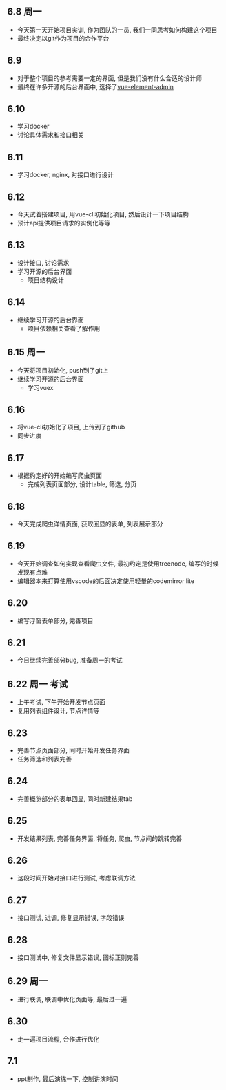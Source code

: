 ## 6.8 周一
- 今天第一天开始项目实训, 作为团队的一员, 我们一同思考如何构建这个项目
- 最终决定以git作为项目的合作平台

## 6.9
- 对于整个项目的参考需要一定的界面, 但是我们没有什么合适的设计师
- 最终在许多开源的后台界面中, 选择了[vue-element-admin](https://github.com/PanJiaChen/vue-element-admin)

## 6.10
- 学习docker
- 讨论具体需求和接口相关

## 6.11
- 学习docker, nginx, 对接口进行设计

## 6.12
- 今天试着搭建项目, 用vue-cli初始化项目, 然后设计一下项目结构
- 预计api提供项目请求的实例化等等

## 6.13
- 设计接口, 讨论需求
- 学习开源的后台界面
  - 项目结构设计

## 6.14
- 继续学习开源的后台界面
  - 项目依赖相关查看了解作用

## 6.15 周一
- 今天将项目初始化, push到了git上
- 继续学习开源的后台界面
  - 学习vuex

## 6.16
- 将vue-cli初始化了项目, 上传到了github
- 同步进度

## 6.17
- 根据约定好的开始编写爬虫页面
  - 完成列表页面部分, 设计table, 筛选, 分页

## 6.18
- 今天完成爬虫详情页面, 获取回显的表单, 列表展示部分

## 6.19
- 今天开始调查如何实现查看爬虫文件, 最初约定是使用treenode, 编写的时候发现有点难
- 编辑器本来打算使用vscode的后面决定使用轻量的codemirror lite

## 6.20
- 编写浮窗表单部分, 完善项目

## 6.21
- 今日继续完善部分bug, 准备周一的考试

## 6.22 周一 考试
- 上午考试, 下午开始开发节点页面
- 复用列表组件设计, 节点详情等

## 6.23
- 完善节点页面部分, 同时开始开发任务界面
- 任务筛选和列表完善

## 6.24
- 完善概览部分的表单回显, 同时新建结果tab

## 6.25
- 开发结果列表, 完善任务界面, 将任务, 爬虫, 节点间的跳转完善

## 6.26
- 这段时间开始对接口进行测试, 考虑联调方法

## 6.27
- 接口测试, 进调, 修复显示错误, 字段错误

## 6.28
- 接口测试中, 修复文件显示错误, 图标正则完善

## 6.29 周一
- 进行联调, 联调中优化页面等, 最后过一遍

## 6.30
- 走一遍项目流程, 合作进行优化

## 7.1
- ppt制作, 最后演练一下, 控制讲演时间